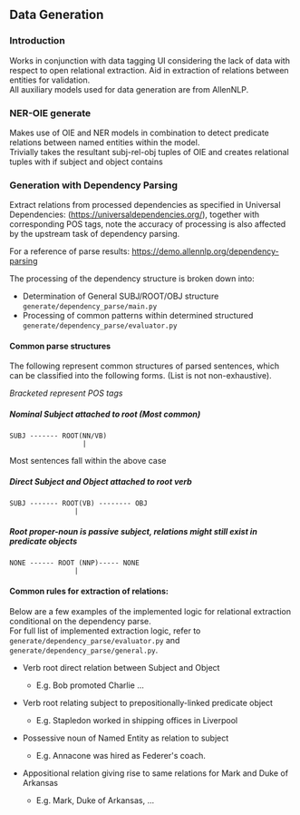 ## Data Generation

### Introduction
Works in conjunction with data tagging UI considering the lack of data with respect to open relational extraction. Aid in extraction of relations between entities for validation.\
All auxiliary models used for data generation are from AllenNLP.

### NER-OIE generate
Makes use of OIE and NER models in combination to detect predicate relations between named entities within the model.\
Trivially takes the resultant subj-rel-obj tuples of OIE and creates relational tuples with if subject and object contains

### Generation with Dependency Parsing
Extract relations from processed dependencies as specified in Universal Dependencies: (https://universaldependencies.org/), together with corresponding POS tags, note the accuracy of processing is also affected by the upstream task of dependency parsing.

For a reference of parse results: https://demo.allennlp.org/dependency-parsing

The processing of the dependency structure is broken down into:
- Determination of General SUBJ/ROOT/OBJ structure `generate/dependency_parse/main.py`
- Processing of common patterns within determined structured `generate/dependency_parse/evaluator.py`

#### Common parse structures
The following represent common structures of parsed sentences, which can be classified into the following forms. (List is not non-exhaustive).

_Bracketed represent POS tags_

##### Nominal Subject attached to root (Most common)
```
SUBJ ------- ROOT(NN/VB)
                  |
```
Most sentences fall within the above case

##### Direct Subject and Object attached to root verb
```
SUBJ ------- ROOT(VB) -------- OBJ
                |
```
##### Root proper-noun is passive subject, relations might still exist in predicate objects
```
NONE ------ ROOT (NNP)----- NONE
                |
```

#### Common rules for extraction of relations:

Below are a few examples of the implemented logic for relational extraction conditional on the dependency parse.\
For full list of implemented extraction logic, refer to `generate/dependency_parse/evaluator.py` and `generate/dependency_parse/general.py`.

- Verb root direct relation between Subject and Object
    - E.g. Bob promoted Charlie ...

- Verb root relating subject to prepositionally-linked predicate object
    - E.g. Stapledon worked in shipping offices in Liverpool

- Possessive noun of Named Entity as relation to subject
    - E.g. Annacone was hired as Federer's coach.

- Appositional relation giving rise to same relations for Mark and Duke of Arkansas
    - E.g. Mark, Duke of Arkansas, ...
